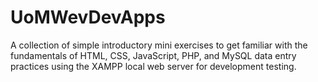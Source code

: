 # UoMWevDevApps
A collection of simple introductory mini exercises to get familiar with the fundamentals of HTML, CSS, JavaScript, PHP, and MySQL data entry practices using the XAMPP local web server for development testing.
